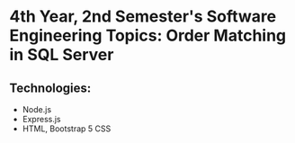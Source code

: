 # 4th Year, 2nd Semester's Software Engineering Topics: Order Matching in SQL Server

## Technologies:
- Node.js
- Express.js
- HTML, Bootstrap 5 CSS
